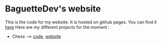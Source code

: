 # BaguetteDev's website
This is the code for my website. It is hosted on github pages. You can find it [here](https://baguette-dev.github.io)
Here are my different projects for the moment :
 - Chess --> [code]([https://github.com/baguette-dev/baguette-dev.github.io/Chess/](https://github.com/baguette-dev/baguette-dev.github.io/tree/main/Chess)), [website](https://baguette-dev.github.io/Chess/)
